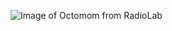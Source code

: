![Image of Octomom from RadioLab](https://media.wnyc.org/i/800/0/c/85/2020/05/octomom_final_v2copy.jpg)

